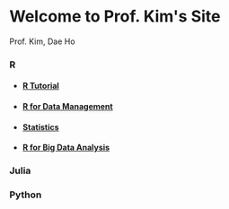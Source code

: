 # Welcome to Prof. Kim's Site
Prof. Kim, Dae Ho



### R

- #### [R Tutorial](./R/R-Tutorial/index.html)

- #### [R for Data Management](R/R-for-Data-Management)

- #### [Statistics](statistics)

- #### [R for Big Data Analysis](R/R-for-BigData-Analysis)



### Julia





### Python



